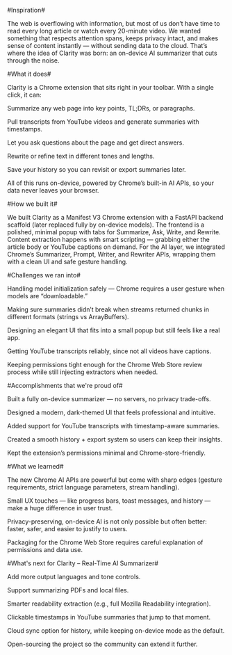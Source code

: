 #Inspiration#

The web is overflowing with information, but most of us don’t have time to read every long article or watch every 20-minute video. We wanted something that respects attention spans, keeps privacy intact, and makes sense of content instantly — without sending data to the cloud. That’s where the idea of Clarity was born: an on-device AI summarizer that cuts through the noise.

#What it does#

Clarity is a Chrome extension that sits right in your toolbar. With a single click, it can:

Summarize any web page into key points, TL;DRs, or paragraphs.

Pull transcripts from YouTube videos and generate summaries with timestamps.

Let you ask questions about the page and get direct answers.

Rewrite or refine text in different tones and lengths.

Save your history so you can revisit or export summaries later.

All of this runs on-device, powered by Chrome’s built-in AI APIs, so your data never leaves your browser.

#How we built it#

We built Clarity as a Manifest V3 Chrome extension with a FastAPI backend scaffold (later replaced fully by on-device models). The frontend is a polished, minimal popup with tabs for Summarize, Ask, Write, and Rewrite. Content extraction happens with smart scripting — grabbing either the article body or YouTube captions on demand. For the AI layer, we integrated Chrome’s Summarizer, Prompt, Writer, and Rewriter APIs, wrapping them with a clean UI and safe gesture handling.

#Challenges we ran into#

Handling model initialization safely — Chrome requires a user gesture when models are “downloadable.”

Making sure summaries didn’t break when streams returned chunks in different formats (strings vs ArrayBuffers).

Designing an elegant UI that fits into a small popup but still feels like a real app.

Getting YouTube transcripts reliably, since not all videos have captions.

Keeping permissions tight enough for the Chrome Web Store review process while still injecting extractors when needed.

#Accomplishments that we're proud of#

Built a fully on-device summarizer — no servers, no privacy trade-offs.

Designed a modern, dark-themed UI that feels professional and intuitive.

Added support for YouTube transcripts with timestamp-aware summaries.

Created a smooth history + export system so users can keep their insights.

Kept the extension’s permissions minimal and Chrome-store-friendly.

#What we learned#

The new Chrome AI APIs are powerful but come with sharp edges (gesture requirements, strict language parameters, stream handling).

Small UX touches — like progress bars, toast messages, and history — make a huge difference in user trust.

Privacy-preserving, on-device AI is not only possible but often better: faster, safer, and easier to justify to users.

Packaging for the Chrome Web Store requires careful explanation of permissions and data use.

#What's next for Clarity – Real-Time AI Summarizer#

Add more output languages and tone controls.

Support summarizing PDFs and local files.

Smarter readability extraction (e.g., full Mozilla Readability integration).

Clickable timestamps in YouTube summaries that jump to that moment.

Cloud sync option for history, while keeping on-device mode as the default.

Open-sourcing the project so the community can extend it further.
